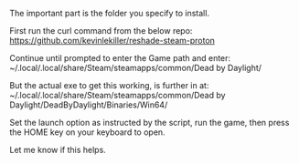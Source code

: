 The important part is the folder you specify to install. 

  First run the curl command from the below repo:
    https://github.com/kevinlekiller/reshade-steam-proton
  
  Continue until prompted to enter the Game path and enter:
    ~/.local/.local/share/Steam/steamapps/common/Dead by Daylight/
  
  But the actual exe to get this working, is further in at:
    ~/.local/.local/share/Steam/steamapps/common/Dead by Daylight/DeadByDaylight/Binaries/Win64/

Set the launch option as instructed by the script, run the game, then press the HOME key on your keyboard to open. 

Let me know if this helps. 
